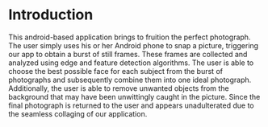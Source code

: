 # Introduction #

This android-based application brings to fruition the perfect photograph. The user simply uses his or her Android phone to snap a picture, triggering our app to obtain a burst of still frames. These frames are collected and analyzed using edge and feature detection algorithms. The user is able to choose the best possible face for each subject from the burst of photographs and subsequently combine them into one ideal photograph. Additionally, the user is able to remove unwanted objects from the background that may have been unwittingly caught in the picture. Since the final photograph is returned to the user and appears unadulterated due to the seamless collaging of our application.

